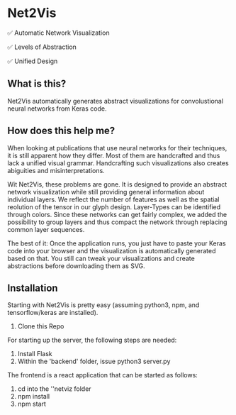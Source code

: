 # Net2Vis

:white_check_mark: Automatic Network Visualization

:white_check_mark: Levels of Abstraction

:white_check_mark: Unified Design

## What is this?
Net2Vis automatically generates abstract visualizations for convolustional neural networks from Keras code.

## How does this help me?
When looking at publications that use neural networks for their techniques, it is still apparent how they differ.
Most of them are handcrafted and thus lack a unified visual grammar.
Handcrafting such visualizations also creates abiguities and misinterpretations.

Wit Net2Vis, these problems are gone.
It is designed to provide an abstract network visualization while still providing general information about individual layers.
We reflect the number of features as well as the spatial reolution of the tensor in our glyph design.
Layer-Types can be identified through colors.
Since these networks can get fairly complex, we added the possibility to group layers and thus compact the network through replacing common layer sequences.

The best of it: Once the application runs, you just have to paste your Keras code into your browser and the visualization is automatically generated based on that.
You still can tweak your visualizations and create abstractions before downloading them as SVG.

## Installation
Starting with Net2Vis is pretty easy (assuming python3, npm, and tensorflow/keras are installed).
1. Clone this Repo

For starting up the server, the following steps are needed:
1. Install Flask
2. Within the 'backend' folder, issue python3 server.py

The frontend is a react application that can be started as follows:
1. cd into the ''netviz folder
2. npm install
3. npm start